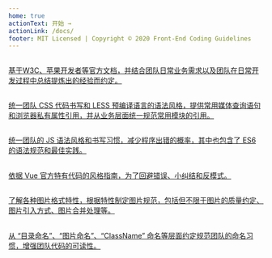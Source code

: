 ```yaml
---
home: true
actionText: 开始 →
actionLink: /docs/
footer: MIT Licensed | Copyright © 2020 Front-End Coding Guidelines
---
```


<div class="features">
  <a class="feature" href="/docs/html/code/">
    <h2><vp-icon name="html" /></h2>
    <p>基于W3C、苹果开发者等官方文档，并结合团队日常业务需求以及团队在日常开发过程中总结提炼出的经验而约定。</p>
  </a>
  <a class="feature" href="/docs/css/code">
    <h2><vp-icon name="css" /></h2>
    <p>统一团队 CSS 代码书写和 LESS 预编译语言的语法风格，提供常用媒体查询语句和浏览器私有属性引用，并从业务层面统一规范常用模块的引用。</p>
  </a>
  <a class="feature" href="/docs/javascript/code">
    <h2><vp-icon name="javascript" /></h2>
    <p>统一团队的 JS 语法风格和书写习惯，减少程序出错的概率，其中也包含了 ES6 的语法规范和最佳实践。</p>
  </a>
  <a class="feature" href="/docs/vue/code">
    <h2><vp-icon name="vue" /></h2>
    <p>依据 Vue 官方特有代码的风格指南，为了回避错误、小纠结和反模式。</p>
  </a>
  <a class="feature" href="/docs/image/format">
    <h2><vp-icon name="image" /></h2>
    <p>了解各种图片格式特性，根据特性制定图片规范，包括但不限于图片的质量约定、图片引入方式、图片合并处理等。</p>
  </a>
  <a class="feature" href="/docs/name/classname">
    <h2><vp-icon name="file" /></h2>
    <p>从 “目录命名”、“图片命名”、“ClassName” 命名等层面约定规范团队的命名习惯，增强团队代码的可读性。</p>
  </a>
</div>
